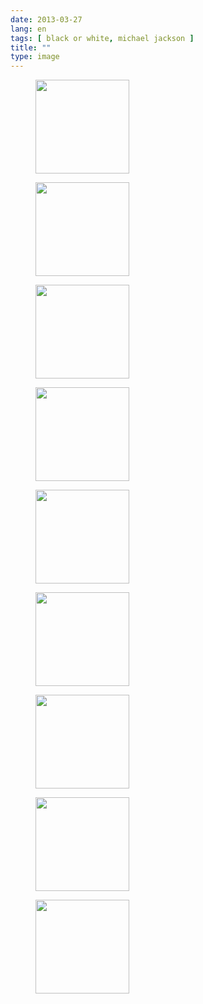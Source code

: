 ```yaml
---
date: 2013-03-27
lang: en
tags: [ black or white, michael jackson ]
title: ""
type: image
---
```


<figure>
<a href="https://hugo.ferreira.cc/520/attachment/521/"
rel="attachment"><img
src="https://hugo.ferreira.cc/wp-content/uploads/2013/03/tumblr_lzlj8xf3ah1r6wxbho1_250-150x150.gif"
width="150" height="150" /></a></figure>

<figure>
<a href="https://hugo.ferreira.cc/520/attachment/522/"
rel="attachment"><img
src="https://hugo.ferreira.cc/wp-content/uploads/2013/03/tumblr_lzlj8xf3ah1r6wxbho2_250-150x150.gif"
width="150" height="150" /></a></figure>

<figure>
<a href="https://hugo.ferreira.cc/520/attachment/523/"
rel="attachment"><img
src="https://hugo.ferreira.cc/wp-content/uploads/2013/03/tumblr_lzlj8xf3ah1r6wxbho3_250-150x150.gif"
width="150" height="150" /></a></figure>

<figure>
<a href="https://hugo.ferreira.cc/520/attachment/524/"
rel="attachment"><img
src="https://hugo.ferreira.cc/wp-content/uploads/2013/03/tumblr_lzlj8xf3ah1r6wxbho4_250-150x150.gif"
width="150" height="150" /></a></figure>

<figure>
<a href="https://hugo.ferreira.cc/520/attachment/525/"
rel="attachment"><img
src="https://hugo.ferreira.cc/wp-content/uploads/2013/03/tumblr_lzlj8xf3ah1r6wxbho5_250-150x150.gif"
width="150" height="150" /></a></figure>

<figure>
<a href="https://hugo.ferreira.cc/520/attachment/526/"
rel="attachment"><img
src="https://hugo.ferreira.cc/wp-content/uploads/2013/03/tumblr_lzlj8xf3ah1r6wxbho6_250-150x150.gif"
width="150" height="150" /></a></figure>

<figure>
<a href="https://hugo.ferreira.cc/520/attachment/527/"
rel="attachment"><img
src="https://hugo.ferreira.cc/wp-content/uploads/2013/03/tumblr_lzlj8xf3ah1r6wxbho7_250-150x150.gif"
width="150" height="150" /></a></figure>

<figure>
<a href="https://hugo.ferreira.cc/520/attachment/528/"
rel="attachment"><img
src="https://hugo.ferreira.cc/wp-content/uploads/2013/03/tumblr_lzlj8xf3ah1r6wxbho8_250-150x150.gif"
width="150" height="150" /></a></figure>

<figure>
<a href="https://hugo.ferreira.cc/520/attachment/529/"
rel="attachment"><img
src="https://hugo.ferreira.cc/wp-content/uploads/2013/03/tumblr_lzlj8xf3ah1r6wxbho9_250-150x150.gif"
width="150" height="150" /></a></figure>

